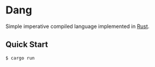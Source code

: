 # Dang

Simple imperative compiled language implemented in [Rust](https://rust-lang.org).

## Quick Start

```console
$ cargo run
```
